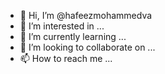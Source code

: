 - 👋 Hi, I’m @hafeezmohammedva
- 👀 I’m interested in ...
- 🌱 I’m currently learning ...
- 💞️ I’m looking to collaborate on ...
- 📫 How to reach me ...

<!---
hafeezmohammedva/hafeezmohammedva is a ✨ special ✨ repository because its `README.md` (this file) appears on your GitHub profile.
You can click the Preview link to take a look at your changes.
--->
